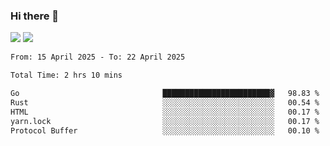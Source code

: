 ### Hi there 👋️

![](https://komarev.com/ghpvc/?username=Loner1024)
![](https://hit.yhype.me/github/profile?account_id=20189164)

<!--START_SECTION:waka-->

```txt
From: 15 April 2025 - To: 22 April 2025

Total Time: 2 hrs 10 mins

Go                                ████████████████████████▓   98.83 %
Rust                              ░░░░░░░░░░░░░░░░░░░░░░░░░   00.54 %
HTML                              ░░░░░░░░░░░░░░░░░░░░░░░░░   00.17 %
yarn.lock                         ░░░░░░░░░░░░░░░░░░░░░░░░░   00.17 %
Protocol Buffer                   ░░░░░░░░░░░░░░░░░░░░░░░░░   00.10 %
```

<!--END_SECTION:waka-->



